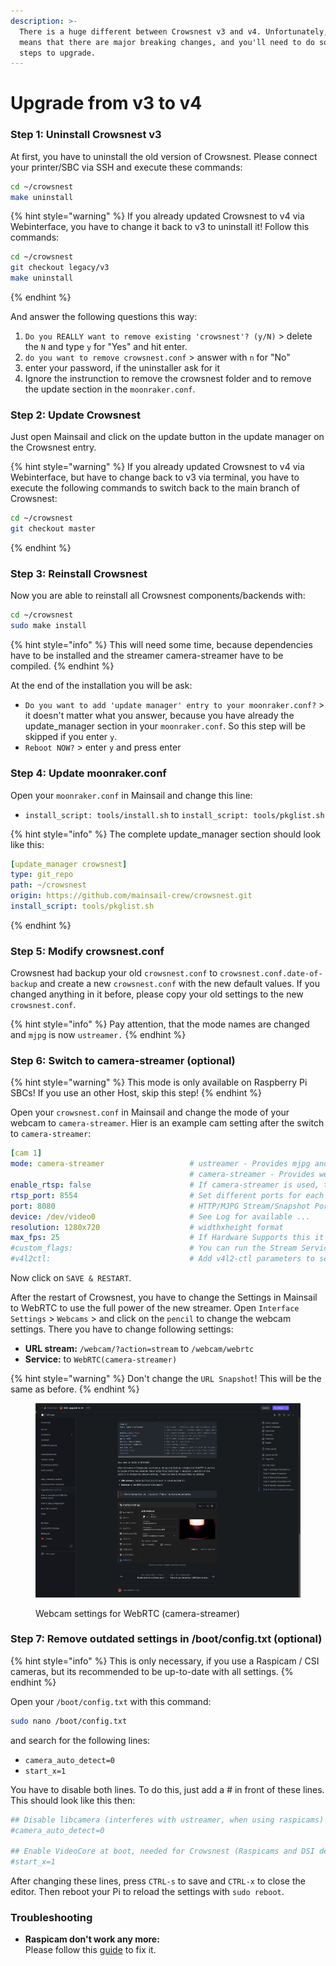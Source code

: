 ```yaml
---
description: >-
  There is a huge different between Crowsnest v3 and v4. Unfortunately, it also
  means that there are major breaking changes, and you'll need to do some manual
  steps to upgrade.
---
```


# Upgrade from v3 to v4

### Step 1: Uninstall Crowsnest v3

At first, you have to uninstall the old version of Crowsnest. Please connect your printer/SBC via SSH and execute these commands:

```bash
cd ~/crowsnest
make uninstall
```

{% hint style="warning" %}
If you already updated Crowsnest to v4 via Webinterface, you have to change it back to v3 to uninstall it! Follow this commands:

```bash
cd ~/crowsnest
git checkout legacy/v3
make uninstall
```
{% endhint %}

And answer the following questions this way:

1. `Do you REALLY want to remove existing 'crowsnest'? (y/N)` > delete the `N` and type `y` for "Yes" and hit enter.
2. `do you want to remove crowsnest.conf` > answer with `n` for "No"
3. enter your password, if the uninstaller ask for it
4. Ignore the instrunction to remove the crowsnest folder and to remove the update section in the `moonraker.conf`.

### Step 2: Update Crowsnest

Just open Mainsail and click on the update button in the update manager on the Crowsnest entry.

{% hint style="warning" %}
If you already updated Crowsnest to v4 via Webinterface, but have to change back to v3 via terminal, you have to execute the following commands to switch back to the main branch of Crowsnest:

```bash
cd ~/crowsnest
git checkout master
```
{% endhint %}

### Step 3: Reinstall Crowsnest

Now you are able to reinstall all Crowsnest components/backends with:

```bash
cd ~/crowsnest
sudo make install
```

{% hint style="info" %}
This will need some time, because dependencies have to be installed and the streamer camera-streamer have to be compiled.
{% endhint %}

At the end of the installation you will be ask:

* `Do you want to add 'update manager' entry to your moonraker.conf?` > it  doesn't matter what you answer, because you have already the update\_manager section in your `moonraker.conf`. So this step will be skipped if you enter `y`.
* `Reboot NOW?` > enter `y` and press enter

### Step 4: Update moonraker.conf

Open your `moonraker.conf` in Mainsail and change this line:

* `install_script: tools/install.sh` to `install_script: tools/pkglist.sh`

{% hint style="info" %}
The complete update\_manager section should look like this:

```yaml
[update_manager crowsnest]
type: git_repo
path: ~/crowsnest
origin: https://github.com/mainsail-crew/crowsnest.git
install_script: tools/pkglist.sh
```
{% endhint %}

### Step 5: Modify crowsnest.conf

Crowsnest had backup your old `crowsnest.conf` to `crowsnest.conf.date-of-backup` and create a new `crowsnest.conf` with the new default values. If you changed anything in it before, please copy your old settings to the new `crowsnest.conf`.

{% hint style="info" %}
Pay attention, that the mode names are changed and `mjpg` is now `ustreamer.`
{% endhint %}

### Step 6: Switch to camera-streamer (optional)

{% hint style="warning" %}
This mode is only available on Raspberry Pi SBCs! If you use an other Host, skip this step!
{% endhint %}

Open your `crowsnest.conf` in Mainsail and change the mode of your webcam to `camera-streamer`. Hier is an example cam setting after the switch to `camera-streamer`:

```yaml
[cam 1]
mode: camera-streamer                   # ustreamer - Provides mjpg and snapshots. (All devices)
                                        # camera-streamer - Provides webrtc, mjpg and snapshots. (rpi + Raspi OS based only)
enable_rtsp: false                      # If camera-streamer is used, this enables also usage of an rtsp server
rtsp_port: 8554                         # Set different ports for each device!
port: 8080                              # HTTP/MJPG Stream/Snapshot Port
device: /dev/video0                     # See Log for available ...
resolution: 1280x720                    # widthxheight format
max_fps: 25                             # If Hardware Supports this it will be forced, otherwise ignored/coerced.
#custom_flags:                          # You can run the Stream Services with custom flags.
#v4l2ctl:                               # Add v4l2-ctl parameters to setup your camera, see Log what your cam is capable of.
```

Now click on `SAVE & RESTART`.

After the restart of Crowsnest, you have to change the Settings in Mainsail to WebRTC to use the full power of the new streamer. Open `Interface Settings` > `Webcams` > and click on the `pencil` to change the webcam settings. There you have to change following settings:

* **URL stream:** `/webcam/?action=stream` to `/webcam/webrtc`
* **Service:** to `WebRTC(camera-streamer)`

{% hint style="warning" %}
Don't change the `URL Snapshot`! This will be the same as before.
{% endhint %}

<figure><img src="../.gitbook/assets/image.png" alt=""><figcaption><p>Webcam settings for WebRTC (camera-streamer)</p></figcaption></figure>

### Step 7: Remove outdated settings in /boot/config.txt (optional)

{% hint style="info" %}
This is only necessary, if you use a Raspicam / CSI cameras, but its recommended to be up-to-date with all settings.
{% endhint %}

Open your `/boot/config.txt` with this command:

```bash
sudo nano /boot/config.txt
```

and search for the following lines:

* `camera_auto_detect=0`
* `start_x=1`

You have to disable both lines. To do this, just add a # in front of these lines. This should look like this then:

```yaml
## Disable libcamera (interferes with ustreamer, when using raspicams)
#camera_auto_detect=0

## Enable VideoCore at boot, needed for Crowsnest (Raspicams and DSI devices).
#start_x=1
```

After changing these lines, press `CTRL-s` to save and `CTRL-x` to close the editor. Then reboot your Pi to reload the settings with `sudo reboot`.

### Troubleshooting

* **Raspicam don't work any more:**\
  Please follow this [guide](../faq-trouble-shoot/how-to-setup-a-raspicam.md) to fix it.

